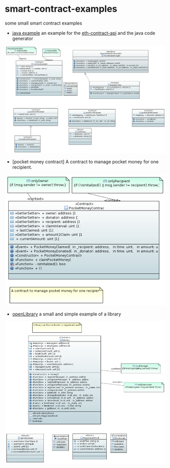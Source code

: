 # smart-contract-examples
some small smart contract examples 

* [java example](https://github.com/UrsZeidler/smart-contract-examples/blob/master/javaExample/README.md) an example for the [eth-contract-api](https://github.com/adridadou/eth-contract-api) and the java code generator

 ![](https://github.com/UrsZeidler/smart-contract-examples/blob/master/javaExample/doc/ClassDiagram.PNG)

* [pocket money contract] A contract to manage pocket money for one recipient.

 ![](https://github.com/UrsZeidler/smart-contract-examples/blob/master/pocketMoneyContract/doc/ClassDiagram.PNG)

* [openLibrary](https://github.com/UrsZeidler/smart-contract-examples/blob/master/openLibrary/doc/contracts.md) a small and simple example of a library

 ![](https://github.com/UrsZeidler/smart-contract-examples/blob/master/openLibrary/doc/ClassDiagram.PNG)
